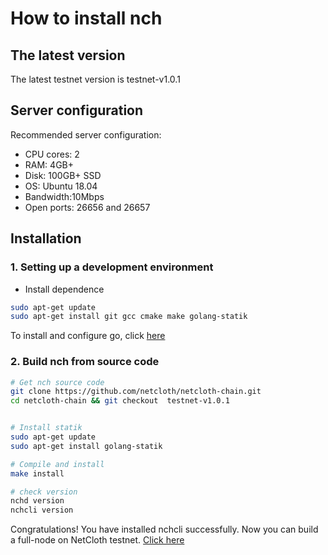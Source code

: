 # How to install nch

## The latest version

The latest  testnet version is testnet-v1.0.1

## Server configuration

Recommended server configuration:

* CPU cores: 2
* RAM: 4GB+
* Disk: 100GB+ SSD
* OS: Ubuntu 18.04
* Bandwidth:10Mbps
* Open ports: 26656 and 26657

## Installation

### 1. Setting up a development environment

* Install dependence

```bash
sudo apt-get update
sudo apt-get install git gcc cmake make golang-statik
```

To install and configure go, click [here](../software/go-install.md)

### 2. Build nch from source code

```bash 
# Get nch source code
git clone https://github.com/netcloth/netcloth-chain.git
cd netcloth-chain && git checkout  testnet-v1.0.1


# Install statik
sudo apt-get update
sudo apt-get install golang-statik

# Compile and install
make install

# check version
nchd version
nchcli version
```

Congratulations! You have installed nchcli successfully. Now you can build a full-node on NetCloth testnet. [Click here](../get-started/how-to-join-testnet.md)
